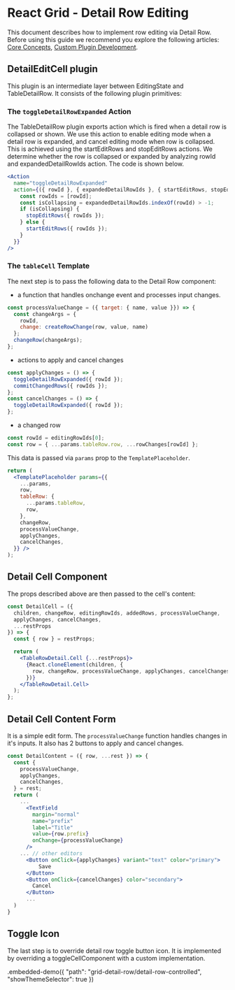 # React Grid - Detail Row Editing

This document describes how to implement row editing via Detail Row. Before using this guide we recommend you explore the following articles: [Core Concepts](../../../core/docs/guides/fundamentals.md), [Custom Plugin Development](./custom-plugin-development.md).

## DetailEditCell plugin
This plugin is an intermediate layer between EditingState and TableDetailRow. It consists of the following plugin primitives:

### The `toggleDetailRowExpanded` Action
The TableDetailRow plugin exports action which is fired when a detail row is collapsed or shown. We use this action to enable editing mode when a detail row is expanded, and cancel editing mode when row is collapsed. This is achieved using the startEditRows and stopEditRows actions. We determine whether the row is collapsed or expanded by analyzing rowId and expandedDetailRowIds action. The code is shown below.

```jsx
<Action
  name="toggleDetailRowExpanded"
  action={({ rowId }, { expandedDetailRowIds }, { startEditRows, stopEditRows }) => {
    const rowIds = [rowId];
    const isCollapsing = expandedDetailRowIds.indexOf(rowId) > -1;
    if (isCollapsing) {
      stopEditRows({ rowIds });
    } else {
      startEditRows({ rowIds });
    }
  }}
/>
```

### The `tableCell` Template
The next step is to pass the following data to the Detail Row component:
  - a function that handles onchange event and processes input changes.
```js
const processValueChange = ({ target: { name, value }}) => {
  const changeArgs = {
    rowId,
    change: createRowChange(row, value, name)
  };
  changeRow(changeArgs);
};
```

   - actions to apply and cancel changes
```js
const applyChanges = () => {
  toggleDetailRowExpanded({ rowId });
  commitChangedRows({ rowIds });
};
const cancelChanges = () => {
  toggleDetailRowExpanded({ rowId });
};
```

   - a changed row
```js
const rowId = editingRowIds[0];
const row = { ...params.tableRow.row, ...rowChanges[rowId] };
```

This data is passed via `params` prop to the `TemplatePlaceholder`.
```jsx
return (
  <TemplatePlaceholder params={{
    ...params,
    row,
    tableRow: {
      ...params.tableRow,
      row,
    },
    changeRow,
    processValueChange,
    applyChanges,
    cancelChanges,
  }} />
);
```

## Detail Cell Component
The props described above are then passed to the cell's content:
```jsx
const DetailCell = ({
  children, changeRow, editingRowIds, addedRows, processValueChange,
  applyChanges, cancelChanges,
  ...restProps
}) => {
  const { row } = restProps;

  return (
    <TableRowDetail.Cell {...restProps}>
      {React.cloneElement(children, {
        row, changeRow, processValueChange, applyChanges, cancelChanges,
      })}
    </TableRowDetail.Cell>
  );
};
```

## Detail Cell Content Form
It is a simple edit form. The `processValueChange` function handles changes in it's inputs. It also has 2 buttons to apply and cancel changes.
```jsx
const DetailContent = ({ row, ...rest }) => {
  const {
    processValueChange,
    applyChanges,
    cancelChanges,
  } = rest;
  return (
    ...
      <TextField
        margin="normal"
        name="prefix"
        label="Title"
        value={row.prefix}
        onChange={processValueChange}
      />
    ... // other editors
      <Button onClick={applyChanges} variant="text" color="primary">
          Save
      </Button>
      <Button onClick={cancelChanges} color="secondary">
        Cancel
      </Button>
      ...
  )
}
```

## Toggle Icon
The last step is to override detail row toggle button icon. It is implemented by overriding a toggleCellComponent with a custom implementation.

.embedded-demo({ "path": "grid-detail-row/detail-row-controlled", "showThemeSelector": true })
